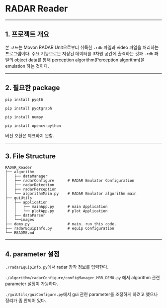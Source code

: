 
# RADAR Reader

---

## 1. 프로젝트 개요

본 코드는 Movon RADAR Unit으로부터 취득한 `.rdb` 파일과 video 파일을 처리하는 프로그램이다. 
주요 기능으로는 저장된 데이터를 3차원 공간에 출력하는 것과 `.rdb` 파일의 object data를 통해 perception algorithm(Perception algorithm)을 emulation 하는 것이다.

---

## 2. 필요한 package

```
pip install pyqt6

pip install pyqtgraph

pip install numpy 

pip install opencv-python

```

버전 호환은 체크하지 못함.

---

## 3. File Structure

```
RADAR_Reader
├── algorithm
│   ├── dataManager
│   ├── radarConfigure      # RADAR Emulator Configuration
│   ├── radarDetection
│   ├── radarPerception
│   └── algorithmMain.py    # RADAR Emulator algorithm main
├── guiUtils
│   ├── application
│   │   ├── mainApp.py      # main Application
│   │   └── plotApp.py      # plot Application
│   ├── dataParser
│   └──images
├── demo.py                 # main. run this code.
├── radarEquipInfo.py       # equip Configuration
└── README.md
```

---

## 4. parameter 설정

`./radarEquipInfo.py`에서 radar 장착 정보를 입력한다.

`./algorithm/radarConfigure/configManager_MRR_DEMO.py` 에서 algorithm 관련 parameter 설정이 가능하다.

`./guiUtils/guiConfigure.py`에서 gui 관련 parameter를 조정하게 하려고 했으나 정리가 좀 안되어 있다.

